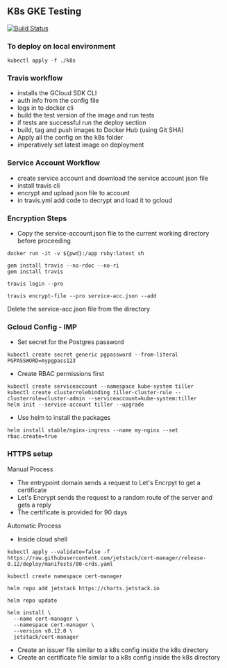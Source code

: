 ## K8s GKE Testing

[![Build Status](https://travis-ci.com/rahulsai1999/k8s-gke-test.svg?branch=master)](https://travis-ci.com/rahulsai1999/k8s-gke-test)

### To deploy on local environment

```
kubectl apply -f ./k8s
```

### Travis workflow

- installs the GCloud SDK CLI
- auth info from the config file
- logs in to docker cli
- build the test version of the image and run tests
- if tests are successful run the deploy section
- build, tag and push images to Docker Hub (using Git SHA)
- Apply all the config on the k8s folder
- imperatively set latest image on deployment

### Service Account Workflow

- create service account and download the service account json file
- install travis cli
- encrypt and upload json file to account
- in travis.yml add code to decrypt and load it to gcloud

### Encryption Steps

* Copy the service-account.json file to the current working directory before proceeding

```
docker run -it -v ${pwd}:/app ruby:latest sh

gem install travis --no-rdoc --no-ri
gem install travis

travis login --pro

travis encrypt-file --pro service-acc.json --add
```

Delete the service-acc.json file from the directory 

### Gcloud Config - IMP

- Set secret for the Postgres password
```
kubectl create secret generic pgpassword --from-literal PGPASSWORD=mypgpass123
```
- Create RBAC permissions first
```
kubectl create serviceaccount --namespace kube-system tiller
kubectl create clusterrolebinding tiller-cluster-rule --clusterrole=cluster-admin --serviceaccount=kube-system:tiller
helm init --service-account tiller --upgrade
```
- Use helm to install the packages

```
helm install stable/nginx-ingress --name my-nginx --set rbac.create=true
```

### HTTPS setup

Manual Process

- The entrypoint domain sends a request to Let's Encrpyt to get a certificate
- Let's Encrypt sends the request to a random route of the server and gets a reply
- The certificate is provided for 90 days

Automatic Process

- Inside cloud shell

```
kubectl apply --validate=false -f https://raw.githubusercontent.com/jetstack/cert-manager/release-0.12/deploy/manifests/00-crds.yaml

kubectl create namespace cert-manager

helm repo add jetstack https://charts.jetstack.io

helm repo update

helm install \
  --name cert-manager \
  --namespace cert-manager \
  --version v0.12.0 \
  jetstack/cert-manager
```

- Create an issuer file similar to a k8s config inside the k8s directory
- Create an certificate file similar to a k8s config inside the k8s directory